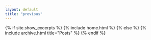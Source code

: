 ```yaml
---
layout: default
title: "previous"
---
```


{% if site.show_excerpts %}
  {% include home.html %}
{% else %}
  {% include archive.html title="Posts" %}
{% endif %}
